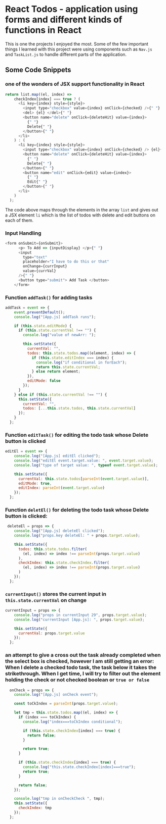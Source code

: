 # React Todos - application using forms and different kinds of functions in React
This is one the projects I enjoyed the most. Some of the few important things I learned with this project were using components such as `Nav.js` and `TaskList.js` to handle different parts of the application.

## Some Code Snippets

### one of the wonders of JSX support functionality in React
```javascript
return list.map((el, index) =>
    checkIndex[index] === true ? (
      <li key={index} style={style}>
        <input type="checkbox" value={index} onClick={checked} />{" "}
        <del> {el} </del>{" "}
        <button name="delete" onClick={deleteHit} value={index}>
          {" "}
          Delete{" "}
        </button>{" "}
      </li>
    ) : (
      <li key={index} style={style}>
        <input type="checkbox" value={index} onClick={checked} /> {el}{" "}
        <button name="delete" onClick={deleteHit} value={index}>
          {" "}
          Delete{" "}
        </button>{" "}
        <button name="edit" onClick={edit} value={index}>
          {" "}
          Edit{" "}
        </button>{" "}
      </li>
    )
  );
```
The code above maps through the elements in the array `list` and gives out a JSX element `li` which is the list of todos with delete and edit buttons on each of them.

### Input Handling
```javascript
<form onSubmit={onSubmit}>
      <p> To Add => {inputDisplay} </p>{" "}
      <input
        type="text"
        placeholder="I have to do this or that"
        onChange={currInput}
        value={currVal}
      />{" "}
      <button type="submit"> Add Task </button>
    </form>
```

### Function `addTask()` for adding tasks
```javascript
addTask = event => {
    event.preventDefault();
    console.log("[App.js] addTask runs");

    if (this.state.editMode) {
      if (this.state.currentVal !== "") {
        console.log("value of newArr: ");

        this.setState({
          currentVal: "",
          todos: this.state.todos.map((element, index) => {
            if (this.state.editIndex === index) {
              console.log("if conditional in forEach");
              return this.state.currentVal;
            } else return element;
          }),
          editMode: false
        });
      }
    } else if (this.state.currentVal !== "") {
      this.setState({
        currentVal: "",
        todos: [...this.state.todos, this.state.currentVal]
      });
    }
  };
```

### Function `editTask()` for editing  the todo task whose Delete button is clicked
```javascript
editEl = event => {
    console.log("[App.js] editEl clicked");
    console.log("editEl event.target.value: ", event.target.value);
    console.log("type of target value: ", typeof event.target.value);

    this.setState({
      currentVal: this.state.todos[parseInt(event.target.value)],
      editMode: true,
      editIndex: parseInt(event.target.value)
    });
  };
```
### Function `deletEl()` for deleting the todo task whose Delete button is clicked:
```javascript
 deleteEl = props => {
    console.log("[App.js] deleteEl clicked");
    console.log("props.key deleteEl: " + props.target.value);

    this.setState({
      todos: this.state.todos.filter(
        (el, index) => index !== parseInt(props.target.value)
      ),
      checkIndex: this.state.checkIndex.filter(
        (el, index) => index !== parseInt(props.target.value)
      )
    });
  };
```

### `currentInput()` stores the current input in `this.state.currentVal` on change
```javascript
currentInput = props => {
    console.log("props in currentInput 29", props.target.value);
    console.log("currentInput [App.js]: ", props.target.value);

    this.setState({
      currentVal: props.target.value
    });
  };
```
### an attempt to give a cross out the task already completed when the select box is checked, however I am still getting an error: When I delete a checked todo task, the task below it takes the strikethrough. When I get time, I will try to filter out the element holding the check or not checked boolean or `true or false`
```javascript
  onCheck = props => {
    console.log("[App.js] onCheck event");

    const toCkIndex = parseInt(props.target.value);

    let tmp = this.state.todos.map((el, index) => {
      if (index === toCkIndex) {
        console.log("index===toCkIndex conditional");

        if (this.state.checkIndex[index] === true) {
          return false;
        }

        return true;
      }

      if (this.state.checkIndex[index] === true) {
        console.log("this.state.checkIndex[index]===true");
        return true;
      }

      return false;
    });

    console.log("tmp in onCheckCheck ", tmp);
    this.setState({
      checkIndex: tmp
    });
  };
```
